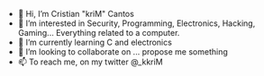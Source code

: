 - 👋 Hi, I’m Cristian "kriM" Cantos
- 👀 I’m interested in Security, Programming, Electronics, Hacking, Gaming... Everything related to a computer.
- 🌱 I’m currently learning C and electronics 
- 💞️ I’m looking to collaborate on ... propose me something
- 📫 To reach me, on my twitter @_kkriM


<!---
ccantos/ccantos is a ✨ special ✨ repository because its `README.md` (this file) appears on your GitHub profile.
You can click the Preview link to take a look at your changes.
--->
